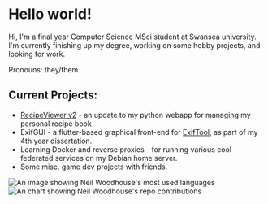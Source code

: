 # Hello world!

Hi, I'm a final year Computer Science MSci student at Swansea university. I'm currently finishing up my degree, working on some hobby projects, and looking for work.

Pronouns: they/them

## Current Projects: 
- [RecipeViewer v2](https://github.com/sharpened-ferret/RecipeViewer) - an update to my python webapp for managing my personal recipe book
- ExifGUI - a flutter-based graphical front-end for [ExifTool](https://exiftool.org/), as part of my 4th year dissertation. 
- Learning Docker and reverse proxies - for running various cool federated services on my Debian home server. 
- Some misc. game dev projects with friends.

<picture>
    <source
        srcset="https://github-readme-stats.vercel.app/api/top-langs/?username=sharpened-ferret&hide=TeX&layout=compact&theme=radical&langs_count=8"
        media="(prefers-color-scheme: dark)"
    />
    <source
        srcset="https://github-readme-stats.vercel.app/api/top-langs/?username=sharpened-ferret&hide=TeX&layout=compact&langs_count=8"
        media="(prefers-color-scheme: no-preference)"
    />
    <img src="https://github-readme-stats.vercel.app/api/top-langs/?username=sharpened-ferret&hide=TeX&layout=compact&langs_count=8" alt="An image showing Neil Woodhouse's most used languages">
</picture>

<picture>
    <source
        srcset="https://github-readme-stats.vercel.app/api?username=sharpened-ferret&count_private=true&theme=radical&show_icons=true&include_all_commits=true&custom_title=Project Stats"
        media="(prefers-color-scheme: dark)"
    />
    <source
        srcset="https://github-readme-stats.vercel.app/api?username=sharpened-ferret&count_private=true&show_icons=true&include_all_commits=true&custom_title=Project Stats"
        media="(prefers-color-scheme: no-preference)"
    />
    <img src="https://github-readme-stats.vercel.app/api?username=sharpened-ferret&count_private=true&show_icons=true&include_all_commits=true&custom_title=Project Stats" alt="An chart showing Neil Woodhouse's repo contributions">
</picture>